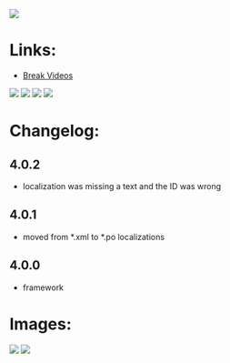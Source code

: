 ![](https://raw.githubusercontent.com/bromix/repository.bromix.storage/master/plugin.video.break_com/icon.png)
# **Links:**

* [Break Videos](www.break.com)

[![](https://www.paypalobjects.com/en_GB/i/btn/btn_donate_LG.gif)](https://goo.gl/U5oVOj) [![](https://www.paypalobjects.com/en_US/i/btn/btn_donate_LG.gif)](https://goo.gl/15V9TN) [![](https://www.paypalobjects.com/de_DE/i/btn/btn_donate_LG.gif)](https://goo.gl/oEjE9E) [![](https://pledgie.com/campaigns/29261.png?skin_name=chrome)](https://goo.gl/K4RZrZ) 

# **Changelog:**

## **4.0.2**

* localization was missing a text and the ID was wrong

## **4.0.1**

* moved from *.xml to *.po localizations

## **4.0.0**

* framework


# **Images:**
![](http://i.imgur.com/qV00Jwc.png)
![](http://i.imgur.com/qY8yMeY.png)
